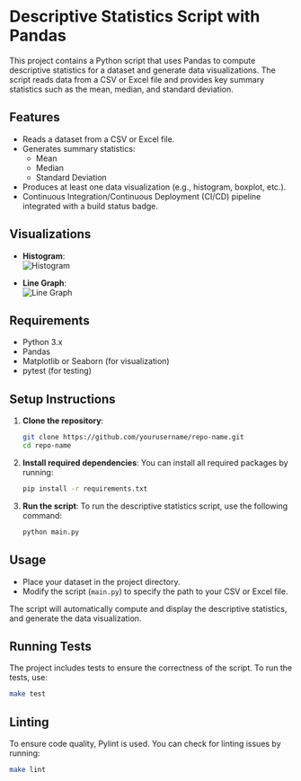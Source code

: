 # Descriptive Statistics Script with Pandas

This project contains a Python script that uses Pandas to compute descriptive statistics for a dataset and generate data visualizations. The script reads data from a CSV or Excel file and provides key summary statistics such as the mean, median, and standard deviation.

## Features

- Reads a dataset from a CSV or Excel file.
- Generates summary statistics:
  - Mean
  - Median
  - Standard Deviation
- Produces at least one data visualization (e.g., histogram, boxplot, etc.).
- Continuous Integration/Continuous Deployment (CI/CD) pipeline integrated with a build status badge.

## Visualizations

- **Histogram**:  
  ![Histogram](https://github.com/nogibjj/Ramil-Pandas-Descriptive-Statistics-Script/blob/d74cda0b22c4c8af5769c23a238e6abf22bbbb0f/image/histogram.png)
  
- **Line Graph**:  
  ![Line Graph](https://github.com/nogibjj/Ramil-Pandas-Descriptive-Statistics-Script/blob/d74cda0b22c4c8af5769c23a238e6abf22bbbb0f/image/linegraph.png)

## Requirements

- Python 3.x
- Pandas
- Matplotlib or Seaborn (for visualization)
- pytest (for testing)

## Setup Instructions

1. **Clone the repository**:
    ```bash
    git clone https://github.com/yourusername/repo-name.git
    cd repo-name
    ```

2. **Install required dependencies**:
    You can install all required packages by running:
    ```bash
    pip install -r requirements.txt
    ```

3. **Run the script**:
    To run the descriptive statistics script, use the following command:
    ```bash
    python main.py
    ```

## Usage

- Place your dataset in the project directory.
- Modify the script (`main.py`) to specify the path to your CSV or Excel file.
  
The script will automatically compute and display the descriptive statistics, and generate the data visualization.

## Running Tests

The project includes tests to ensure the correctness of the script. To run the tests, use:

```bash
make test
```

## Linting
To ensure code quality, Pylint is used. You can check for linting issues by running:

```bash
make lint
```
